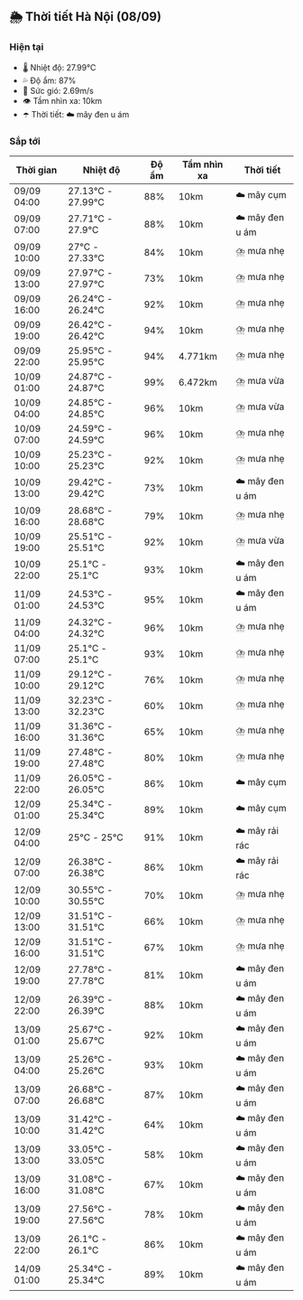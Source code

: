 ## 🌦️ Thời tiết Hà Nội (08/09)

### Hiện tại

- 🌡️ Nhiệt độ: 27.99℃
- 💦 Độ ẩm: 87%
- 💨 Sức gió: 2.69m/s
- 👁️ Tầm nhìn xa: 10km
- ☂️ Thời tiết: ☁️ mây đen u ám

### Sắp tới

| Thời gian | Nhiệt độ | Độ ẩm | Tầm nhìn xa | Thời tiết |
| --- | --- | --- | --- | --- |
| 09/09 04:00 | 27.13℃ - 27.99℃ | 88% | 10km | ☁️ mây cụm |
| 09/09 07:00 | 27.71℃ - 27.9℃ | 88% | 10km | ☁️ mây đen u ám |
| 09/09 10:00 | 27℃ - 27.33℃ | 84% | 10km | ⛈️ mưa nhẹ |
| 09/09 13:00 | 27.97℃ - 27.97℃ | 73% | 10km | ⛈️ mưa nhẹ |
| 09/09 16:00 | 26.24℃ - 26.24℃ | 92% | 10km | ⛈️ mưa nhẹ |
| 09/09 19:00 | 26.42℃ - 26.42℃ | 94% | 10km | ⛈️ mưa nhẹ |
| 09/09 22:00 | 25.95℃ - 25.95℃ | 94% | 4.771km | ⛈️ mưa nhẹ |
| 10/09 01:00 | 24.87℃ - 24.87℃ | 99% | 6.472km | ⛈️ mưa vừa |
| 10/09 04:00 | 24.85℃ - 24.85℃ | 96% | 10km | ⛈️ mưa vừa |
| 10/09 07:00 | 24.59℃ - 24.59℃ | 96% | 10km | ⛈️ mưa nhẹ |
| 10/09 10:00 | 25.23℃ - 25.23℃ | 92% | 10km | ⛈️ mưa nhẹ |
| 10/09 13:00 | 29.42℃ - 29.42℃ | 73% | 10km | ☁️ mây đen u ám |
| 10/09 16:00 | 28.68℃ - 28.68℃ | 79% | 10km | ⛈️ mưa nhẹ |
| 10/09 19:00 | 25.51℃ - 25.51℃ | 92% | 10km | ⛈️ mưa vừa |
| 10/09 22:00 | 25.1℃ - 25.1℃ | 93% | 10km | ☁️ mây đen u ám |
| 11/09 01:00 | 24.53℃ - 24.53℃ | 95% | 10km | ☁️ mây đen u ám |
| 11/09 04:00 | 24.32℃ - 24.32℃ | 96% | 10km | ⛈️ mưa nhẹ |
| 11/09 07:00 | 25.1℃ - 25.1℃ | 93% | 10km | ⛈️ mưa nhẹ |
| 11/09 10:00 | 29.12℃ - 29.12℃ | 76% | 10km | ⛈️ mưa nhẹ |
| 11/09 13:00 | 32.23℃ - 32.23℃ | 60% | 10km | ⛈️ mưa nhẹ |
| 11/09 16:00 | 31.36℃ - 31.36℃ | 65% | 10km | ⛈️ mưa nhẹ |
| 11/09 19:00 | 27.48℃ - 27.48℃ | 80% | 10km | ⛈️ mưa nhẹ |
| 11/09 22:00 | 26.05℃ - 26.05℃ | 86% | 10km | ☁️ mây cụm |
| 12/09 01:00 | 25.34℃ - 25.34℃ | 89% | 10km | ☁️ mây cụm |
| 12/09 04:00 | 25℃ - 25℃ | 91% | 10km | ☁️ mây rải rác |
| 12/09 07:00 | 26.38℃ - 26.38℃ | 86% | 10km | ☁️ mây rải rác |
| 12/09 10:00 | 30.55℃ - 30.55℃ | 70% | 10km | ⛈️ mưa nhẹ |
| 12/09 13:00 | 31.51℃ - 31.51℃ | 66% | 10km | ⛈️ mưa nhẹ |
| 12/09 16:00 | 31.51℃ - 31.51℃ | 67% | 10km | ⛈️ mưa nhẹ |
| 12/09 19:00 | 27.78℃ - 27.78℃ | 81% | 10km | ☁️ mây đen u ám |
| 12/09 22:00 | 26.39℃ - 26.39℃ | 88% | 10km | ☁️ mây đen u ám |
| 13/09 01:00 | 25.67℃ - 25.67℃ | 92% | 10km | ☁️ mây đen u ám |
| 13/09 04:00 | 25.26℃ - 25.26℃ | 93% | 10km | ☁️ mây đen u ám |
| 13/09 07:00 | 26.68℃ - 26.68℃ | 87% | 10km | ☁️ mây đen u ám |
| 13/09 10:00 | 31.42℃ - 31.42℃ | 64% | 10km | ☁️ mây đen u ám |
| 13/09 13:00 | 33.05℃ - 33.05℃ | 58% | 10km | ☁️ mây đen u ám |
| 13/09 16:00 | 31.08℃ - 31.08℃ | 67% | 10km | ☁️ mây đen u ám |
| 13/09 19:00 | 27.56℃ - 27.56℃ | 78% | 10km | ☁️ mây đen u ám |
| 13/09 22:00 | 26.1℃ - 26.1℃ | 86% | 10km | ☁️ mây đen u ám |
| 14/09 01:00 | 25.34℃ - 25.34℃ | 89% | 10km | ☁️ mây đen u ám |
